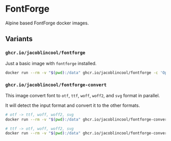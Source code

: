 # FontForge

Alpine based FontForge docker images.

## Variants

### `ghcr.io/jacoblincool/fontforge`

Just a basic image with `fontforge` installed.

```sh
docker run --rm -v "$(pwd):/data" ghcr.io/jacoblincool/fontforge -c 'Open($1); Generate($2)' in.ttf out.woff
```

### `ghcr.io/jacoblincool/fontforge-convert`

This image convert font to `otf`, `ttf`, `woff`, `woff2`, and `svg` format in parallel.

It will detect the input format and convert it to the other formats.

```sh
# otf -> ttf, woff, woff2, svg
docker run --rm -v "$(pwd):/data" ghcr.io/jacoblincool/fontforge-convert in.otf

# ttf -> otf, woff, woff2, svg
docker run --rm -v "$(pwd):/data" ghcr.io/jacoblincool/fontforge-convert in.ttf
```
